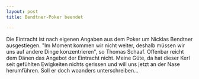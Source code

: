 ```yaml
---
layout: post
title: Bendtner-Poker beendet

---
```


Die Eintracht ist nach eigenen Angaben aus dem Poker um Nicklas Bendtner ausgestiegen. "Im Moment kommen wir nicht weiter, deshalb müssen wir uns auf andere Dinge konzentrieren", so Thomas Schaaf. Offenbar reicht dem Dänen das Angebot der Eintracht nicht. Meine Güte, da hat dieser Kerl seit gefühlten Ewigkeiten nichts gerissen und will uns jetzt an der Nase herumführen. Soll er doch woanders unterschreiben...


